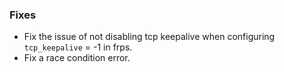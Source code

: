 ### Fixes

* Fix the issue of not disabling tcp keepalive when configuring `tcp_keepalive` = -1 in frps.
* Fix a race condition error.
